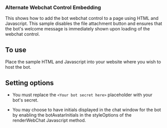 ### Alternate Webchat Control Embedding
This shows how to add the bot webchat control to a page using HTML and Javascript.  This sample disables the file attachment button and ensures that the bot's welcome message is immediately shown upon loading of the webchat control. 

## To use
Place the sample HTML and Javascript into your website where you wish to host the bot.

## Setting options

* You must replace the `<Your bot secret here>` placeholder with your bot's secret.

* You may choose to have initials displayed in the chat window for the bot by enabling the botAvatarInitials in the styleOptions of the renderWebChat Javascript method.